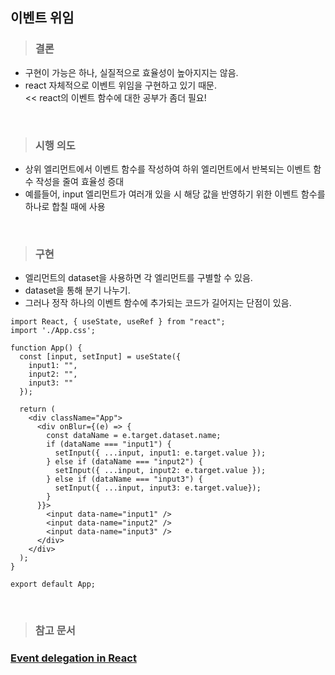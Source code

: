 ## 이벤트 위임

> ### 결론

- 구현이 가능은 하나, 실질적으로 효율성이 높아지지는 않음.
- react 자체적으로 이벤트 위임을 구현하고 있기 때문.<br />           << react의 이벤트 함수에 대한 공부가 좀더 필요!

<br />

> ### 시행 의도
- 상위 엘리먼트에서 이벤트 함수를 작성하여 하위 엘리먼트에서 반복되는 이벤트 함수 작성을 줄여 효율성 증대
- 예를들어, input 엘리먼트가 여러개 있을 시 해당 값을 반영하기 위한 이벤트 함수를 하나로 합칠 때에 사용

<br />

> ### 구현

- 엘리먼트의 dataset을 사용하면 각 엘리먼트를 구별할 수 있음.
- dataset을 통해 분기 나누기.
- 그러나 정작 하나의 이벤트 함수에 추가되는 코드가 길어지는 단점이 있음.

```
import React, { useState, useRef } from "react";
import './App.css';

function App() {
  const [input, setInput] = useState({
    input1: "",
    input2: "",
    input3: ""
  });

  return (
    <div className="App">
      <div onBlur={(e) => {
        const dataName = e.target.dataset.name;
        if (dataName === "input1") {
          setInput({ ...input, input1: e.target.value });
        } else if (dataName === "input2") {
          setInput({ ...input, input2: e.target.value });
        } else if (dataName === "input3") {
          setInput({ ...input, input3: e.target.value});
        }
      }}>
        <input data-name="input1" />
        <input data-name="input2" />
        <input data-name="input3" />
      </div>
    </div>
  );
}

export default App;
```

<br />

> ### 참고 문서
### [Event delegation in React](https://github.com/facebook/react/issues/13635)
